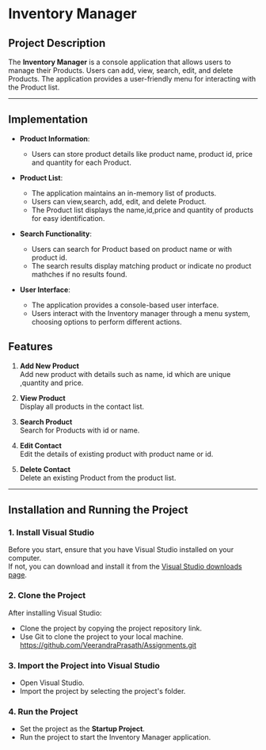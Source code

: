 # Inventory Manager
 
## Project Description
The **Inventory Manager** is a console application that allows users to manage their Products. Users can add, view, search, edit, and delete Products. The application provides a user-friendly menu for interacting with the Product list.
 
---
## Implementation
- **Product Information**:
  - Users can store product details like product name, product id, price and quantity for each Product.

- **Product List**:
  - The application maintains an in-memory list of products.
  - Users can view,search, add, edit, and delete Product.
  - The Product list displays the name,id,price and quantity of products for easy identification.

- **Search Functionality**:
  - Users can search for Product based on product name or with product id.
  - The search results display matching product or indicate no product mathches if no results  found.

- **User Interface**:
  - The application provides a console-based user interface.
  - Users interact with the Inventory manager through a menu system, choosing options to perform different actions.
 
## Features
1. **Add New Product**  
   Add new product with details such as name, id which are unique ,quantity and price.
 
2. **View Product**  
   Display all products in the contact list.
 
3. **Search Product**  
   Search for Products with id or name.
 
4. **Edit Contact**  
   Edit the details of existing product with product name or id.
 
5. **Delete Contact**  
   Delete an existing Product from the product list.
 
---
 
## Installation and Running the Project
 
### 1. Install Visual Studio
Before you start, ensure that you have Visual Studio installed on your computer.  
If not, you can download and install it from the [Visual Studio downloads page](https://visualstudio.microsoft.com/).
 
### 2. Clone the Project
After installing Visual Studio:  
- Clone the project by copying the project repository link.  
- Use Git to clone the project to your local machine.  
  https://github.com/VeerandraPrasath/Assignments.git
### 3. Import the Project into Visual Studio
- Open Visual Studio.  
- Import the project by selecting the project's folder.  
 
### 4. Run the Project
- Set the project as the **Startup Project**.  
- Run the project to start the Inventory  Manager application.

